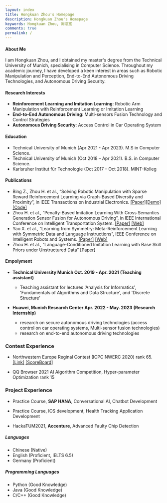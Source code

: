 ```yaml
---
layout: index
title: Hongkuan Zhou's Homepage
description: Hongkuan Zhou's Homepage
keywords: Hongkuan Zhou, 周泓宽
comments: true
permalink: /
---
```


#### About Me

I am Hongkuan Zhou, and I obtained my master's degree from the Technical University of Munich, specialising in Computer Science. Throughout my academic journey, I have developed a keen interest in areas such as Robotic Manipulation and Perception, End-to-End Autonomous Driving Technologies, and Autonomous Driving Security.
#### Research Interests

- **Reinforcement Learning and Imitation Learning**: Robotic Arm Manipulation with Reinforcement Learning or Imitation Learning
- **End-to-End Autonomous Driving**: Multi-sensors Fusion Technology and Control Strategies
- **Autonomous Driving Security**: Access Control in Car Operating System

#### Education

- Technical University of Munich (Apr 2021 - Apr 2023). M.S in Computer Science.
- Technical University of Munich (Oct 2018 – Apr 2021). B.S. in Computer Science.
- Karlsruher Institut für Technologie  (Oct 2017 – Oct 2018). MINT-Kolleg

#### Publications

- Bing Z., Zhou H. et al., “Solving Robotic Manipulation with Sparse Reward Reinforcement Learning via Graph-Based Diversity and Proximity”, in IEEE Transactions on Industrial Electronics. [[Paper]](https://ieeexplore.ieee.org/document/9772990)[[Demo]](https://videoviewsite.wixsite.com/gc-hgg)[[Code]](https://github.com/Hongkuan-Zhou/GC-HGG)
- Zhou H. et al., “Penalty-Based Imitation Learning With Cross Semantics Generation Sensor Fusion for Autonomous Driving”, in IEEE International Conference on Intelligent Transportation System. [[Paper]](https://arxiv.org/abs/2303.11888) [[Web]](https://hk-zh.github.io/p-csg/)
- Yao X. et al., “Learning from Symmetry: Meta-Reinforcement Learning with Symmetric Data and Language Instructions”, IEEE Conference on Intelligent Robots and Systems. [[Paper]](https://arxiv.org/abs/2209.10656) [[Web]](https://tumi6robot.wixsite.com/symmetry/)
- Zhou H. et al., “Language-Conditioned Imitation Learning with Base Skill Priors under Unstructured Data” [[Paper]](https://arxiv.org/abs/2305.19075)

#### Empolyment

- **Technical University Munich Oct. 2019 - Apr. 2021** **(Teaching assistant)**
  - Teaching assistant for lectures 'Analysis for Informatics', 'Fundamentals of Algorithms and Data Structure', and 'Discrete Structure'

- **Huawei, Munich Research Center Apr. 2022 - May. 2023** **(Research Internship)**
  - research on secure autonomous driving technologies (access control on car operating systems, Multi-sensor fusion technologies)
  - research on end-to-end autonomous driving technologies

### Contest Experience

- Northwestern Europe Reginal Contest (ICPC NWERC 2020) rank 65. [[Link]](https://2020.nwerc.eu/) [[ScoreBoard]](https://2020.nwerc.eu/standings/)

- QQ Browser 2021 AI Algorithm Competition, Hyper-parameter Optimization rank 15

### Project Experience

- Practice Course, **SAP HANA**, Conversational AI, Chatbot Development

- Practice Course, IOS development, Health Tracking Application Development

- HackaTUM2021,  **Accenture**, Advanced Faulty Chip Detection

##### Languages

- Chinese (Native)
- English (Proficient, IELTS 6.5)
- Germany (Proficient)

##### Programming Languages

- Python (Good Knowledge)
- Java (Good Knowledge)
- C/C++ (Good Knowledge)


<!-- ### Social

{% for website in site.data.social %}
* {{ website.sitename }}：[@{{ website.name }}]({{ website.url }})
  {% endfor %} -->